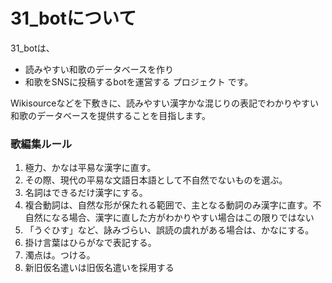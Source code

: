 # 31_botについて
31_botは、
* 読みやすい和歌のデータベースを作り
* 和歌をSNSに投稿するbotを運営する
プロジェクト
です。

Wikisourceなどを下敷きに、読みやすい漢字かな混じりの表記でわかりやすい和歌のデータベースを提供することを目指します。

### 歌編集ルール
1. 極力、かなは平易な漢字に直す。
2. その際、現代の平易な文語日本語として不自然でないものを選ぶ。
3. 名詞はできるだけ漢字にする。
4. 複合動詞は、自然な形が保たれる範囲で、主となる動詞のみ漢字に直す。不自然になる場合、漢字に直した方がわかりやすい場合はこの限りではない
5. 「うぐひす」など、詠みづらい、誤読の虞れがある場合は、かなにする。
6. 掛け言葉はひらがなで表記する。
7. 濁点は。つける。
8. 新旧仮名遣いは旧仮名遣いを採用する
